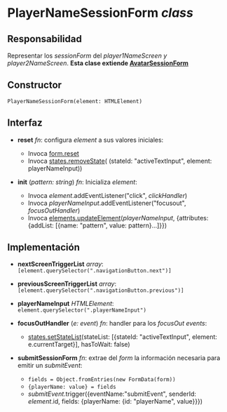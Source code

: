 # PlayerNameSessionForm _class_

## Responsabilidad

Representar los _sessionForm_ del _player1NameScreen y player2NameScreen_. **Esta clase extiende [AvatarSessionForm](./AvatarSessionForm.md)**

## Constructor

```
PlayerNameSessionForm(element: HTMLElement)
```

## Interfaz

-   **reset** _fn_: configura _element_ a sus valores iniciales:

    -   Invoca [form.reset](https://developer.mozilla.org/en-US/docs/Web/API/HTMLFormElement/reset)
    -   Invoca [states.removeState](./states.md#interfaz)( (stateId: "activeTextInput", element: playerNameInput))

-   **init** (_pattern: string_) _fn_: Inicializa _element_:

    -   Invoca _element_.addEventListener("click", _clickHandler_)
    -   Invoca _playerNameInput_.addEventListener("focusout", _focusOutHandler_)
    -   Invoca [elements.updateElement](./elements.md#interfaz)(_playerNameInput_, {attributes: {addList: [{name: "pattern", value: pattern}...]}})

## Implementación

-   **nextScreenTriggerList** _array_: `[element.querySelector(".navigationButton.next")]`

-   **previousScreenTriggerList** _array_: `[element.querySelector(".navigationButton.previous")]`

-   **playerNameInput** _HTMLElement_: `element.querySelector(".playerNameInput")`

-   **focusOutHandler** (_e: event_) _fn_: handler para los _focusOut events_:

    -   [states.setStateList](./states.md#interfaz)(stateList: [{stateId: "activeTextInput", element: e.currentTarget}], hasToWait: false)

-   **submitSessionForm** _fn_: extrae del _form_ la información necesaria para emitir un _submitEvent_:

    -   `fields = Object.fromEntries(new FormData(form))`
    -   `{playerName: value} = fields`
    -   _submitEvent_.trigger({eventName:"submitEvent", senderId: _element_.id, fields: {playerName: {id: "playerName", value}}})
